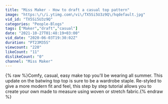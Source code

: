```yaml
---
title: "Miss Maker - How to draft a casual top pattern"
image: "https:\/\/i.ytimg.com\/vi\/TX5Si5U3z9Q\/hqdefault.jpg"
vid_id: "TX5Si5U3z9Q"
categories: "People-Blogs"
tags: ["Maker","draft","casual"]
date: "2021-10-27T01:48:19+03:00"
vid_date: "2020-06-03T19:30:02Z"
duration: "PT23M35S"
viewcount: "220"
likeCount: "11"
dislikeCount: "0"
channel: "Miss Maker"
---
```

{% raw %}Comfy, casual, easy make top you'll be wearing all summer. This update on the batwing top top is sure to be a wardrobe staple. Re-styled to give a more modern fit and feel, this step by step tutorial allows you to create your own made to measure using woven or stretch fabric.{% endraw %}
